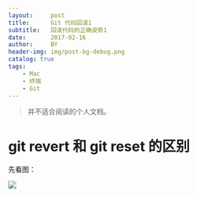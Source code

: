 ```yaml
---
layout:     post
title:      Git 代码回滚1
subtitle:   回滚代码的正确姿势1
date:       2017-02-16
author:     BY
header-img: img/post-bg-debug.png
catalog: true
tags:
    - Mac
    - 终端
    - Git
---
```



>并不适合阅读的个人文档。

# **git revert** 和 **git reset** 的区别
 先看图：
 

![](http://mingchuan.wang/img/avatar_g.jpg)

